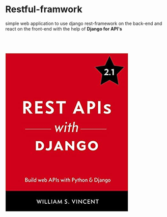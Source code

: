 # Restful-framwork                                                                                                                                                                                                                                                                                                                                            
 
simple web application to use django rest-framework on the back-end and react on the front-end
with the help of **Django for API's**    
<br/><br/><br/><br/>
![Django Book](django.jpg)
